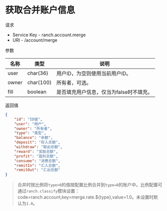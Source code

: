 # 获取合并账户信息

请求
- Service Key - ranch.account.merge
- URI - /account/merge

参数

|名称|类型|说明|
|---|---|---|
|user|char(36)|用户ID，为空则使用当前用户ID。|
|owner|char(100)|所有者，可选。|
|fill|boolean|是否填充用户信息，仅当为false时不填充。|

返回值
```json
{
    "id": "ID值",
    "user": "用户",
    "owner": "所有者",
    "type": "类型",
    "balance": "余额",
    "deposit": "存入总额",
    "withdraw": "取出总额",
    "reward": "奖励总额",
    "profit": "盈利总额",
    "consume": "消费总额",
    "remitIn": "汇入总额",
    "remitOut": "汇出总额"
}
```

> 合并时按比例将`type>0`的值按配置比例合并到`type=0`的账户中。比例配置可通过`ranch.classify`模块设置：code=ranch.account,key=merge.rate.${type},value=1.0。未设置时默认为`1.0`。
